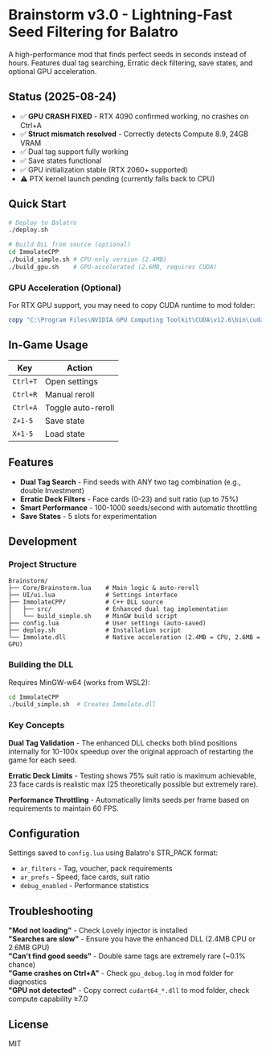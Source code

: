 # Brainstorm v3.0 - Lightning-Fast Seed Filtering for Balatro

A high-performance mod that finds perfect seeds in seconds instead of hours. Features dual tag searching, Erratic deck filtering, save states, and optional GPU acceleration.

## Status (2025-08-24)
- ✅ **GPU CRASH FIXED** - RTX 4090 confirmed working, no crashes on Ctrl+A
- ✅ **Struct mismatch resolved** - Correctly detects Compute 8.9, 24GB VRAM
- ✅ Dual tag support fully working
- ✅ Save states functional
- ✅ GPU initialization stable (RTX 2060+ supported)
- ⚠️ PTX kernel launch pending (currently falls back to CPU)

## Quick Start

```bash
# Deploy to Balatro
./deploy.sh

# Build DLL from source (optional)
cd ImmolateCPP
./build_simple.sh # CPU-only version (2.4MB)
./build_gpu.sh    # GPU-accelerated (2.6MB, requires CUDA)
```

### GPU Acceleration (Optional)
For RTX GPU support, you may need to copy CUDA runtime to mod folder:
```powershell
copy "C:\Program Files\NVIDIA GPU Computing Toolkit\CUDA\v12.6\bin\cudart64_12.dll" "C:\Users\%USERNAME%\AppData\Roaming\Balatro\Mods\Brainstorm\"
```

## In-Game Usage

| Key | Action |
|-----|--------|
| `Ctrl+T` | Open settings |
| `Ctrl+R` | Manual reroll |
| `Ctrl+A` | Toggle auto-reroll |
| `Z+1-5` | Save state |
| `X+1-5` | Load state |

## Features

- **Dual Tag Search** - Find seeds with ANY two tag combination (e.g., double Investment)
- **Erratic Deck Filters** - Face cards (0-23) and suit ratio (up to 75%)
- **Smart Performance** - 100-1000 seeds/second with automatic throttling
- **Save States** - 5 slots for experimentation

## Development

### Project Structure
```
Brainstorm/
├── Core/Brainstorm.lua    # Main logic & auto-reroll
├── UI/ui.lua              # Settings interface
├── ImmolateCPP/           # C++ DLL source
│   ├── src/               # Enhanced dual tag implementation
│   └── build_simple.sh    # MinGW build script
├── config.lua             # User settings (auto-saved)
├── deploy.sh              # Installation script
└── Immolate.dll           # Native acceleration (2.4MB = CPU, 2.6MB = GPU)
```

### Building the DLL

Requires MinGW-w64 (works from WSL2):
```bash
cd ImmolateCPP
./build_simple.sh  # Creates Immolate.dll
```

### Key Concepts

**Dual Tag Validation** - The enhanced DLL checks both blind positions internally for 10-100x speedup over the original approach of restarting the game for each seed.

**Erratic Deck Limits** - Testing shows 75% suit ratio is maximum achievable, 23 face cards is realistic max (25 theoretically possible but extremely rare).

**Performance Throttling** - Automatically limits seeds per frame based on requirements to maintain 60 FPS.

## Configuration

Settings saved to `config.lua` using Balatro's STR_PACK format:

- `ar_filters` - Tag, voucher, pack requirements
- `ar_prefs` - Speed, face cards, suit ratio
- `debug_enabled` - Performance statistics

## Troubleshooting

**"Mod not loading"** - Check Lovely injector is installed  
**"Searches are slow"** - Ensure you have the enhanced DLL (2.4MB CPU or 2.6MB GPU)  
**"Can't find good seeds"** - Double same tags are extremely rare (~0.1% chance)  
**"Game crashes on Ctrl+A"** - Check `gpu_debug.log` in mod folder for diagnostics  
**"GPU not detected"** - Copy correct `cudart64_*.dll` to mod folder, check compute capability ≥7.0

## License

MIT